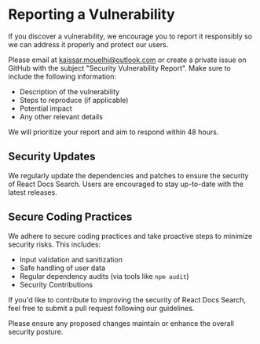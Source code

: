 # Reporting a Vulnerability

If you discover a vulnerability, we encourage you to report it responsibly so we can address it properly and protect our users.

Please email at [kaissar.mouelhi@outlook.com](kaissar.mouelhi@outlook.com) or create a private issue on GitHub with the subject "Security Vulnerability Report". Make sure to include the following information:

- Description of the vulnerability
- Steps to reproduce (if applicable)
- Potential impact
- Any other relevant details

We will prioritize your report and aim to respond within 48 hours.

## Security Updates

We regularly update the dependencies and patches to ensure the security of React Docs Search. Users are encouraged to stay up-to-date with the latest releases.

## Secure Coding Practices

We adhere to secure coding practices and take proactive steps to minimize security risks. This includes:

- Input validation and sanitization
- Safe handling of user data
- Regular dependency audits (via tools like `npm audit`)
- Security Contributions

If you'd like to contribute to improving the security of React Docs Search, feel free to submit a pull request following our guidelines.

Please ensure any proposed changes maintain or enhance the overall security posture.
